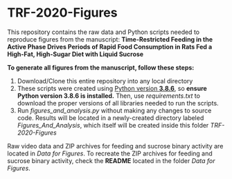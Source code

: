 # TRF-2020-Figures

This repository contains the raw data and Python scripts needed to reproduce figures from the manuscript: **Time-Restricted Feeding in the Active Phase Drives Periods of Rapid Food Consumption in Rats Fed a High-Fat, High-Sugar Diet with Liquid Sucrose**

**To generate all figures from the manuscript, follow these steps:**
1. Download/Clone this entire repository into any local directory
2. These scripts were created using [Python version **3.8.6**](https://www.python.org/downloads/release/python-386/), so **ensure Python version 3.8.6 is installed.** Then, use *requirements.txt* to download the proper versions of all libraries needed to run the scripts. 
3. Run *figures_and_analysis.py* without making any changes to source code. Results will be located in a newly-created directory labeled *Figures_And_Analysis*, which itself will be created inside this folder *TRF-2020-Figures*

Raw video data and ZIP archives for feeding and sucrose binary activity are located in *Data for Figures*. To recreate the ZIP archives for feeding and sucrose binary activity, check the **README** located in the folder *Data for Figures*. 